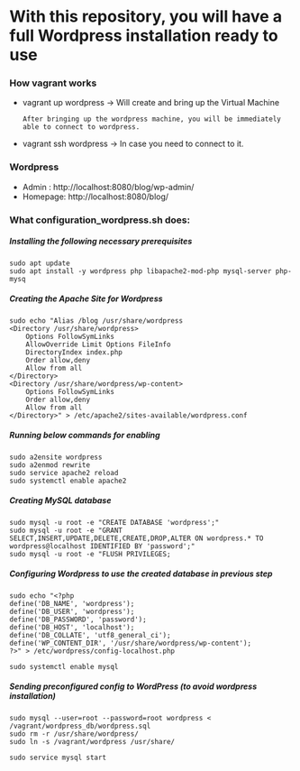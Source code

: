 <h1>With this repository, you will have a full Wordpress installation ready to use</h1>


<h3>How vagrant works</h3>

- vagrant up wordpress  -> Will create and bring up the Virtual Machine

      After bringing up the wordpress machine, you will be immediately able to connect to wordpress. 
      
- vagrant ssh wordpress -> In case you need to connect to it.


<h3>Wordpress</h3>

- Admin   : http://localhost:8080/blog/wp-admin/ 
- Homepage: http://localhost:8080/blog/ 

<h3>What configuration_wordpress.sh does:</h3>

<h5>Installing the following necessary prerequisites</h5>

    sudo apt update
    sudo apt install -y wordpress php libapache2-mod-php mysql-server php-mysq
    
<h5>Creating the Apache Site for Wordpress</h5>

    sudo echo "Alias /blog /usr/share/wordpress
    <Directory /usr/share/wordpress>
        Options FollowSymLinks
        AllowOverride Limit Options FileInfo
        DirectoryIndex index.php
        Order allow,deny
        Allow from all
    </Directory>
    <Directory /usr/share/wordpress/wp-content>
        Options FollowSymLinks
        Order allow,deny
        Allow from all
    </Directory>" > /etc/apache2/sites-available/wordpress.conf

<h5>Running below commands for enabling</h5>

    sudo a2ensite wordpress
    sudo a2enmod rewrite
    sudo service apache2 reload
    sudo systemctl enable apache2

<h5>Creating MySQL database</h5>

    sudo mysql -u root -e "CREATE DATABASE 'wordpress';"
    sudo mysql -u root -e "GRANT SELECT,INSERT,UPDATE,DELETE,CREATE,DROP,ALTER ON wordpress.* TO wordpress@localhost IDENTIFIED BY 'password';"
    sudo mysql -u root -e "FLUSH PRIVILEGES;
    
<h5>Configuring Wordpress to use the created database in previous step</h5>
    
    sudo echo "<?php
    define('DB_NAME', 'wordpress');
    define('DB_USER', 'wordpress');
    define('DB_PASSWORD', 'password');
    define('DB_HOST', 'localhost');
    define('DB_COLLATE', 'utf8_general_ci');
    define('WP_CONTENT_DIR', '/usr/share/wordpress/wp-content');
    ?>" > /etc/wordpress/config-localhost.php

    sudo systemctl enable mysql
    
    
<h5>Sending preconfigured config to WordPress (to avoid wordpress installation)</h5>

    sudo mysql --user=root --password=root wordpress < /vagrant/wordpress_db/wordpress.sql
    sudo rm -r /usr/share/wordpress/
    sudo ln -s /vagrant/wordpress /usr/share/ 

    sudo service mysql start
    
    
  
    
